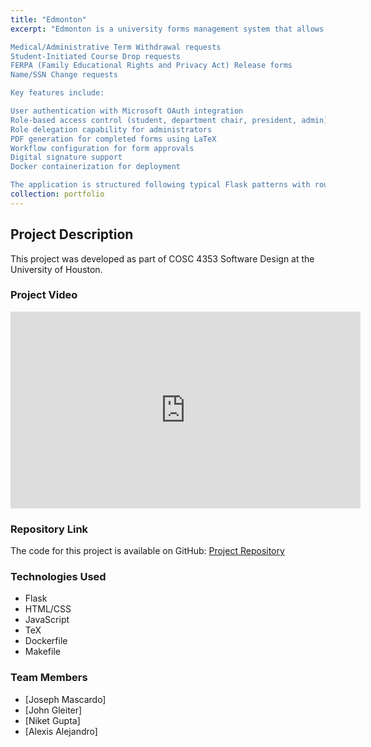 ```yaml
---
title: "Edmonton"
excerpt: "Edmonton is a university forms management system that allows students to submit various administrative requests and enables staff to process them through defined approval workflows. The system handles several types of forms:

Medical/Administrative Term Withdrawal requests
Student-Initiated Course Drop requests
FERPA (Family Educational Rights and Privacy Act) Release forms
Name/SSN Change requests

Key features include:

User authentication with Microsoft OAuth integration
Role-based access control (student, department chair, president, admin)
Role delegation capability for administrators
PDF generation for completed forms using LaTeX
Workflow configuration for form approvals
Digital signature support
Docker containerization for deployment

The application is structured following typical Flask patterns with routes, templates, and database models using SQLAlchemy. It appears to be designed for a university environment to streamline administrative processes and form submissions.<br/>"
collection: portfolio
---
```


## Project Description

This project was developed as part of COSC 4353 Software Design at the University of Houston.

### Project Video

<iframe width="560" height="315" src="https://www.youtube.com/embed/owLFAySZoO4" frameborder="0" allow="accelerometer; autoplay; clipboard-write; encrypted-media; gyroscope; picture-in-picture" allowfullscreen></iframe>

### Repository Link

The code for this project is available on GitHub: [Project Repository](https://github.com/jomosquito/Edmonton-v.02)

### Technologies Used

* Flask 
* HTML/CSS
* JavaScript
* TeX
* Dockerfile
* Makefile

### Team Members

* [Joseph Mascardo]
* [John Gleiter]
* [Niket Gupta]
* [Alexis Alejandro]
